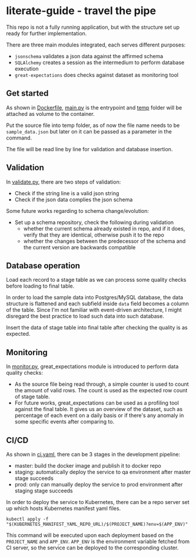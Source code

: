 # literate-guide - travel the pipe

This repo is not a fully running application, but with the structure set up ready for further implementation.

There are three main modules integrated, each serves different purposes:
* `jsonschema` validates a json data against the affirmed schema
* `SQLAlchemy` creates a session as the intermedium to perform database execution
* `great-expectations` does checks against dataset as monitoring tool

## Get started

As shown in [Dockerfile](ops/Dockerfile), [main.py](src/main.py) is the entrypoint and [temp](temp/) folder will be attached as volume to the container.

Put the source file into temp folder, as of now the file name needs to be `sample_data.json` but later on it can be passed as a parameter in the command.

The file will be read line by line for validation and database insertion.
## Validation

In [validate.py](src/utils/validate.py), there are two steps of validation:
* Check if the string line is a valid json string
* Check if the json data complies the json schema

Some future works regarding to schema change/evolution:
* Set up a schema repository, check the following during validation
    * whether the current schema already existed in repo, and if it does, verify that they are identical, otherwise push it to the repo
    * whether the changes between the predecessor of the schema and the current version are backwards compatible

## Database operation

Load each record to a stage table as we can process some quality checks before loading to final table.

In order to load the sample data into Postgres/MySQL database, the data structure is flattened and each subfield inside `data` field becomes a column of the table. Since I'm not familiar with event-driven architecture, I might disregard the best practice to load such data into such database.

Insert the data of stage table into final table after checking the quality is as expected.

## Monitoring

In [monitor.py](src/utils/monitor.py), great_expectations module is introduced to perform data quality checks:
* As the source file being read through, a simple counter is used to count the amount of valid rows. The count is used as the expected row count of stage table.
* For future works, great_expectations can be used as a profiling tool against the final table. It gives us an overview of the dataset, such as percentage of each event on a daily basis or if there's any anomaly in some specific events after comparing to.

## CI/CD
As shown in [ci.yaml](ops/ci.yaml), there can be 3 stages in the development pipeline:
* master: build the docker image and publish it to docker repo
* staging: automatically deploy the service to qa environment after master stage succeeds
* prod: only can manually deploy the service to prod environment after staging stage succeeds

In order to deploy the service to Kubernetes, there can be a repo server set up which hosts Kubernetes manifest yaml files.
```
kubectl apply -f "$(KUBERNETES_MANIFEST_YAML_REPO_URL)/$(PROJECT_NAME)?env=$(APP_ENV)"
```
This command will be executed upon each deployment based on the `PROJECT_NAME` and `APP_ENV`. `APP_ENV` is the environment variable fetched from CI server, so the service can be deployed to the corresponding cluster.
